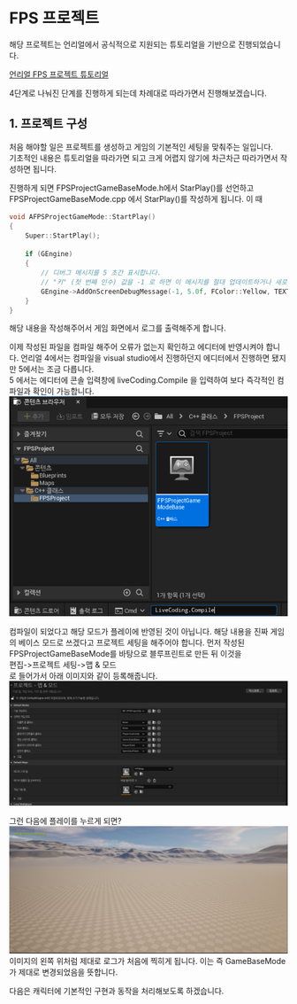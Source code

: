# FPS 프로젝트

해당 프로젝트는 언리얼에서 공식적으로 지원되는 튜토리얼을 기반으로 진행되었습니다.

[언리얼 FPS 프로젝트 튜토리얼](https://docs.unrealengine.com/4.26/ko/ProgrammingAndScripting/ProgrammingWithCPP/CPPTutorials/FirstPersonShooter/)

4단계로 나눠진 단계를 진행하게 되는데 차례대로 따라가면서 진행해보겠습니다.

## 1. 프로젝트 구성

처음 해야할 일은 프로젝트를 생성하고 게임의 기본적인 세팅을 맞춰주는 일입니다.<br>
기초적인 내용은 튜토리얼을 따라가면 되고 크게 어렵지 않기에 차근차근 따라가면서 작성하면 됩니다.

진행하게 되면 FPSProjectGameBaseMode.h에서 StarPlay()를 선언하고 FPSProjectGameBaseMode.cpp 에서 StarPlay()를 작성하게 됩니다.
이 때

```C++
void AFPSProjectGameMode::StartPlay()
{
    Super::StartPlay();

    if (GEngine)
    {
        // 디버그 메시지를 5 초간 표시합니다.
        // "키" (첫 번째 인수) 값을 -1 로 하면 이 메시지를 절대 업데이트하거나 새로고칠 필요가 없음을 나타냅니다.
        GEngine->AddOnScreenDebugMessage(-1, 5.0f, FColor::Yellow, TEXT("Hello World, this is FPSGameMode!"));
    }
}
```

해당 내용을 작성해주어서 게임 화면에서 로그를 출력해주게 합니다.

이제 작성된 파일을 컴파일 해주어 오류가 없는지 확인하고 에디터에 반영시켜야 합니다. 언리얼 4에서는 컴파일을 visual studio에서 진행하던지 에디터에서 진행하면 됐지만 5에서는 조금 다릅니다.<br>
5 에서는 에디터에 콘솔 입력창에 liveCoding.Compile 을 입력하여 보다 즉각적인 컴파일과 확인이 가능합니다.
![Alt text](/Assets/Images/Unreal/실습/FPSProject/1/6.png)

컴파일이 되었다고 해당 모드가 플레이에 반영된 것이 아닙니다. 해당 내용을 진짜 게임의 베이스 모드로 쓰겠다고 프로젝트 세팅을 해주어야 합니다. 먼저 작성된 FPSProjectGameBaseMode를 바탕으로 블루프린트로 만든 뒤 이것을 <br>
편집->프로젝트 세팅->맵 & 모드<br>
로 들어가서 아래 이미지와 같이 등록해줍니다.
![Alt text](/Assets/Images/Unreal/실습/FPSProject/1/7.png)

그런 다음에 플레이를 누르게 되면?
![Alt text](/Assets/Images/Unreal/실습/FPSProject/1/5.png)
이미지의 왼쪽 위처럼 제대로 로그가 처음에 찍히게 됩니다. 이는 즉 GameBaseMode가 제대로 변경되었음을 뜻합니다.

다음은 캐릭터에 기본적인 구현과 동작을 처리해보도록 하겠습니다.
